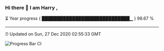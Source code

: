 ### Hi there 👋 I am Harry , 

⏳ Year progress { █████████████████████████████▁ } 98.67 %

---

⏰ Updated on Sun, 27 Dec 2020 02:55:33 GMT

![Progress Bar CI](https://github.com/duykhang68/duykhang68/workflows/Progress%20Bar%20CI/badge.svg)
